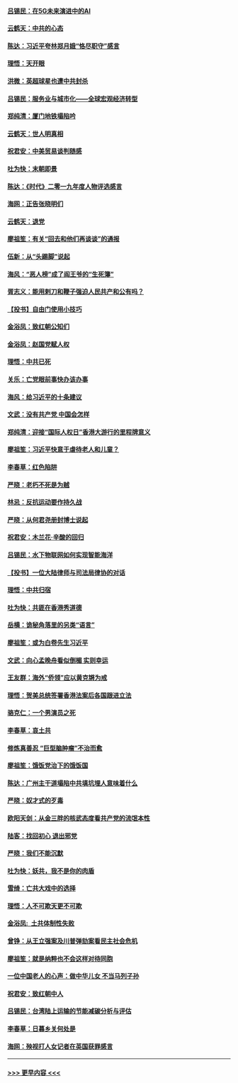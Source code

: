 #### [吕锡民：在5G未来演进中的AI](../pages/nsc993/n11730010.md?t=12181922) 
#### [云鹤天：中共的心态](../pages/nsc993/n11729906.md?t=12181922) 
#### [陈达：习近平夸林郑月娥“恪尽职守”感言](../pages/nsc993/n11729881.md?t=12181922) 
#### [理悟：天开眼](../pages/nsc993/n11729699.md?t=12181922) 
#### [洪微：英超球星也遭中共封杀](../pages/nsc993/n11727243.md?t=12181922) 
#### [吕锡民：服务业与城市化——全球宏观经济转型](../pages/nsc993/n11725845.md?t=12181922) 
#### [郑纯清：厦门地铁塌陷吟](../pages/nsc993/n11725813.md?t=12181922) 
#### [云鹤天：世人明真相](../pages/nsc993/n11725621.md?t=12181922) 
#### [祝君安：中美贸易谈判随感](../pages/nsc993/n11725609.md?t=12181922) 
#### [吐为快：末朝即景](../pages/nsc993/n11723365.md?t=12181922) 
#### [陈达：《时代》二零一九年度人物评选感言](../pages/nsc993/n11723337.md?t=12181922) 
#### [海网：正告张晓明们](../pages/nsc993/n11723228.md?t=12181922) 
#### [云鹤天：退党](../pages/nsc993/n11723056.md?t=12181922) 
#### [廖祖笙：有关“回去和他们再谈谈”的通报](../pages/nsc993/n11722442.md?t=12181922) 
#### [伍新：从“头踢脚”说起](../pages/nsc993/n11722429.md?t=12181922) 
#### [海风：“恶人榜”成了阎王爷的“生死簿”](../pages/nsc993/n11722272.md?t=12181922) 
#### [胥志义：能用剌刀和鞭子强迫人民共产和公有吗？](../pages/nsc993/n11720569.md?t=12181922) 
#### [【投书】自由门使用小技巧](../pages/nsc993/n11720180.md?t=12181922) 
#### [金浴凤：致红朝公知们](../pages/nsc993/n11720563.md?t=12181922) 
#### [金浴凤：赵国党赋人权](../pages/nsc993/n11720533.md?t=12181922) 
#### [理悟：中共已死](../pages/nsc993/n11720233.md?t=12181922) 
#### [关乐：亡党眼前事快办该办事](../pages/nsc993/n11719160.md?t=12181922) 
#### [海风：给习近平的十条建议](../pages/nsc993/n11717616.md?t=12181922) 
#### [文武：没有共产党 中国会怎样](../pages/nsc993/n11717584.md?t=12181922) 
#### [郑纯清：迎接“国际人权日”香港大游行的里程牌意义](../pages/nsc993/n11717417.md?t=12181922) 
#### [廖祖笙：习近平快意于虐待老人和儿童？](../pages/nsc993/n11715313.md?t=12181922) 
#### [李春草：红色陷阱](../pages/nsc993/n11715029.md?t=12181922) 
#### [严晓：老朽不死是为贼](../pages/nsc993/n11712910.md?t=12181922) 
#### [林忌：反抗运动要作持久战](../pages/nsc993/n11712623.md?t=12181922) 
#### [严晓：从何君尧册封博士说起](../pages/nsc993/n11712465.md?t=12181922) 
#### [祝君安：木兰花·辛酸的回归](../pages/nsc993/n11712381.md?t=12181922) 
#### [吕锡民：水下物联网如何实现智能海洋](../pages/nsc993/n11711158.md?t=12181922) 
#### [【投书】一位大陆律师与司法局律协的对话](../pages/nsc993/n11709675.md?t=12181922) 
#### [理悟：中共归宿](../pages/nsc993/n11710059.md?t=12181922) 
#### [吐为快：共匪在香港秀道德](../pages/nsc993/n11709979.md?t=12181922) 
#### [岳横：诡秘角落里的另类“语言”](../pages/nsc993/n11709792.md?t=12181922) 
#### [廖祖笙：或为白卷先生习近平](../pages/nsc993/n11708330.md?t=12181922) 
#### [文武：向心孟晚舟看似倒楣 实则幸运](../pages/nsc993/n11708236.md?t=12181922) 
#### [王友群：海外“侨领”应以黄克锵为戒](../pages/nsc993/n11706176.md?t=12181922) 
#### [理悟：贺美总统签署香港法案后各国跟进立法](../pages/nsc993/n11706853.md?t=12181922) 
#### [骆克仁：一个男演员之死](../pages/nsc993/n11706677.md?t=12181922) 
#### [李春草：哀土共](../pages/nsc993/n11706255.md?t=12181922) 
#### [修炼真善忍 “巨型脑肿瘤”不治而愈](../pages/nsc993/n11705340.md?t=12181922) 
#### [廖祖笙：饿饭党治下的饿饭国](../pages/nsc993/n11705085.md?t=12181922) 
#### [陈达：广州主干道塌陷中共填坑埋人意味着什么](../pages/nsc993/n11705046.md?t=12181922) 
#### [严晓：奴才式的歹毒](../pages/nsc993/n11704826.md?t=12181922) 
#### [欧阳天剑：从金三胖的核武态度看共产党的流氓本性](../pages/nsc993/n11702238.md?t=12181922) 
#### [陆客：找回初心 退出邪党](../pages/nsc993/n11702213.md?t=12181922) 
#### [严晓：我们不能沉默](../pages/nsc993/n11702110.md?t=12181922) 
#### [吐为快：妖共，我不是你的肉盾](../pages/nsc993/n11701366.md?t=12181922) 
#### [雪绮：亡共大戏中的选择](../pages/nsc993/n11699922.md?t=12181922) 
#### [理悟：人不可欺天更不可欺](../pages/nsc993/n11699657.md?t=12181922) 
#### [金浴凤:  土共体制性失败](../pages/nsc993/n11699361.md?t=12181922) 
#### [曾铮：从王立强案及川普弹劾案看民主社会危机](../pages/nsc993/n11699318.md?t=12181922) 
#### [廖祖笙：就是纳粹也不会这样对待同胞](../pages/nsc993/n11697658.md?t=12181922) 
#### [一位中国老人的心声：做中华儿女 不当马列子孙](../pages/nsc993/n11697525.md?t=12181922) 
#### [祝君安：致红朝中人](../pages/nsc993/n11697518.md?t=12181922) 
#### [吕锡民：台湾陆上运输的节能减碳分析与评估](../pages/nsc993/n11694983.md?t=12181922) 
#### [李春草：日暮乡关何处是](../pages/nsc993/n11694805.md?t=12181922) 
#### [海网：殃视打人女记者在英国获罪感言](../pages/nsc993/n11693832.md?t=12181922) 

----
#### [ >>> 更早内容 <<< ](../indexes/nsc993-earlier.md)
